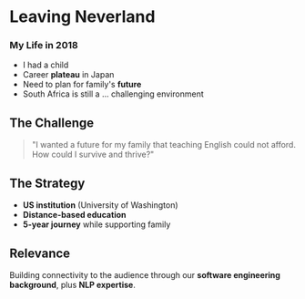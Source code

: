 # Leaving Neverland


### My Life in 2018

- I had a child
- Career **plateau** in Japan
- Need to plan for family's **future**
- South Africa is still a ... challenging environment 

## The Challenge

> "I wanted a future for my family that teaching English could not afford. How could I survive and thrive?"

## The Strategy
- **US institution** (University of Washington)
- **Distance-based education**
- **5-year journey** while supporting family

## Relevance
Building connectivity to the audience through our **software engineering background**, plus **NLP expertise**. 
